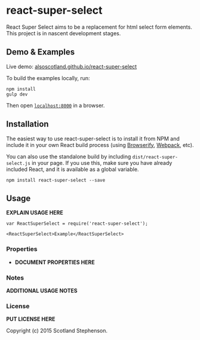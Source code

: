 # react-super-select

React Super Select aims to be a replacement for html select form elements.
This project is in nascent development stages.


## Demo & Examples

Live demo: [alsoscotland.github.io/react-super-select](http://alsoscotland.github.io/react-super-select/)

To build the examples locally, run:

```
npm install
gulp dev
```

Then open [`localhost:8000`](http://localhost:8000) in a browser.


## Installation

The easiest way to use react-super-select is to install it from NPM and include it in your own React build process (using [Browserify](http://browserify.org), [Webpack](http://webpack.github.io/), etc).

You can also use the standalone build by including `dist/react-super-select.js` in your page. If you use this, make sure you have already included React, and it is available as a global variable.

```
npm install react-super-select --save
```


## Usage

__EXPLAIN USAGE HERE__

```
var ReactSuperSelect = require('react-super-select');

<ReactSuperSelect>Example</ReactSuperSelect>
```

### Properties

* __DOCUMENT PROPERTIES HERE__

### Notes

__ADDITIONAL USAGE NOTES__

### License

__PUT LICENSE HERE__

Copyright (c) 2015 Scotland Stephenson.

